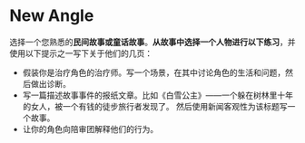 # New Angle

选择一个您熟悉的**民间故事或童话故事**。**从故事中选择一个人物进行以下练习**，并使用以下提示之一写下关于他们的几页：

* 假装你是治疗角色的治疗师。写一个场景，在其中讨论角色的生活和问题，然后做出诊断。
* 写一篇描述故事事件的报纸文章。比如《白雪公主》——一个躲在树林里十年的女人，被一个有钱的徒步旅行者发现了。 然后使用新闻客观性为该标题写一个故事。
* 让你的角色向陪审团解释他们的行为。
